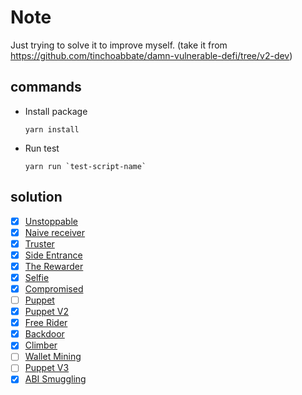 # Note
Just trying to solve it to improve myself.
(take it from https://github.com/tinchoabbate/damn-vulnerable-defi/tree/v2-dev)

## commands
- Install package
    ```
    yarn install
    ```
- Run test
    ```
    yarn run `test-script-name`
    ```

## solution
- [x] [Unstoppable](https://github.com/CokeFung/damn-vulnerable-defi-v3-ethers-solution/tree/main/test/unstoppable)
- [x] [Naive receiver](https://github.com/CokeFung/damn-vulnerable-defi-v3-ethers-solution/tree/main/test/naive-receiver)
- [x] [Truster](https://github.com/CokeFung/damn-vulnerable-defi-v3-ethers-solution/tree/main/test/truster)
- [x] [Side Entrance](https://github.com/CokeFung/damn-vulnerable-defi-v3-ethers-solution/tree/main/test/side-entrance)
- [x] [The Rewarder](https://github.com/CokeFung/damn-vulnerable-defi-v3-ethers-solution/tree/main/test/the-rewarder)
- [x] [Selfie](https://github.com/CokeFung/damn-vulnerable-defi-v3-ethers-solution/tree/main/test/selfie)
- [x] [Compromised](https://github.com/CokeFung/damn-vulnerable-defi-v3-ethers-solution/tree/main/test/compromised)
- [ ] [Puppet](https://github.com/CokeFung/damn-vulnerable-defi-v3-ethers-solution/tree/main/test/puppet)
- [x] [Puppet V2](https://github.com/CokeFung/damn-vulnerable-defi-v3-ethers-solution/tree/main/test/puppet-v2)
- [x] [Free Rider](https://github.com/CokeFung/damn-vulnerable-defi-v3-ethers-solution/tree/main/test/free-rider)
- [x] [Backdoor](https://github.com/CokeFung/damn-vulnerable-defi-v3-ethers-solution/tree/main/test/backdoor)
- [x] [Climber](https://github.com/CokeFung/damn-vulnerable-defi-v3-ethers-solution/tree/main/test/climber)
- [ ] [Wallet Mining](https://github.com/CokeFung/damn-vulnerable-defi-v3-ethers-solution/tree/main/test/wallet-mining)
- [ ] [Puppet V3](https://github.com/CokeFung/damn-vulnerable-defi-v3-ethers-solution/tree/main/test/puppet-v3)
- [x] [ABI Smuggling](https://github.com/CokeFung/damn-vulnerable-defi-v3-ethers-solution/tree/main/test/abi-smuggling)